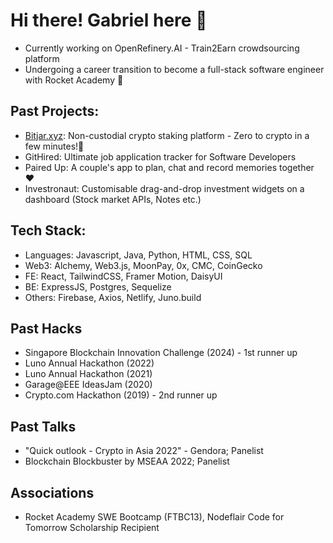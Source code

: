 # Hi there! Gabriel here 👋

- Currently working on OpenRefinery.AI - Train2Earn crowdsourcing platform
- Undergoing a career transition to become a full-stack software engineer with Rocket Academy 🚀

## Past Projects:
- [Bitjar.xyz](bitjar.xyz): Non-custodial crypto staking platform - Zero to crypto in a few minutes!🚀
- GitHired: Ultimate job application tracker for Software Developers
- Paired Up: A couple's app to plan, chat and record memories together ❤️
- Investronaut: Customisable drag-and-drop investment widgets on a dashboard (Stock market APIs, Notes etc.)

## Tech Stack:
- Languages: Javascript, Java, Python, HTML, CSS, SQL
- Web3: Alchemy, Web3.js, MoonPay, 0x, CMC, CoinGecko
- FE: React, TailwindCSS, Framer Motion, DaisyUI
- BE: ExpressJS, Postgres, Sequelize
- Others: Firebase, Axios, Netlify, Juno.build

## Past Hacks
- Singapore Blockchain Innovation Challenge (2024) - 1st runner up
- Luno Annual Hackathon (2022)
- Luno Annual Hackathon (2021)
- Garage@EEE IdeasJam (2020)
- Crypto.com Hackathon (2019) - 2nd runner up

## Past Talks
- "Quick outlook - Crypto in Asia 2022" - Gendora; Panelist
- Blockchain Blockbuster by MSEAA 2022; Panelist

## Associations
- Rocket Academy SWE Bootcamp (FTBC13), Nodeflair Code for Tomorrow Scholarship Recipient
<!--
**gbrllim/gbrllim** is a ✨ _special_ ✨ repository because its `README.md` (this file) appears on your GitHub profile.

Here are some ideas to get you started:

- 🔭 I’m currently working on ...
- 🌱 I’m currently learning ...
- 👯 I’m looking to collaborate on ...
- 🤔 I’m looking for help with ...
- 💬 Ask me about ...
- 📫 How to reach me: ...
- 😄 Pronouns: ...
- ⚡ Fun fact: ...
-->
